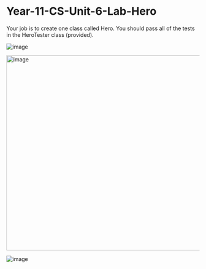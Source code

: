  # Year-11-CS-Unit-6-Lab-Hero

Your job is to create one class called Hero.
You should pass all of the tests in the HeroTester class (provided).

![image](https://user-images.githubusercontent.com/57818506/215637151-fadc763c-fba5-4ab7-aed9-065b84057dd4.png)

<img width="508" alt="image" src="https://user-images.githubusercontent.com/57818506/215745758-ec1be1a3-179d-4806-a139-7efb911f5ea4.png">

![image](https://user-images.githubusercontent.com/57818506/215637295-09f9bb0d-214a-442e-97de-6e396d056c92.png)

